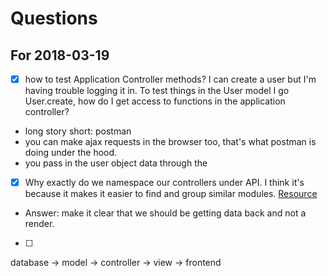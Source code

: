 # Questions

## For 2018-03-19
- [x] how to test Application Controller methods? I can create a user but I'm having trouble logging it in. To test things in the User model I go User.create, how do I get access to functions in the application controller?
+ long story short: postman
+ you can make ajax requests in the browser too, that's what postman is doing under the hood.
+ you pass in the user object data through the

- [x] Why exactly do we namespace our controllers under API. I think it's because it makes it easier to find and group similar modules. [Resource](http://bclennox.com/namespaces-in-rails-applications)
+ Answer: make it clear that we should be getting data back and not a render.
- [ ]


database -> model -> controller -> view -> frontend
